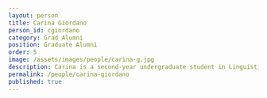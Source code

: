 ```yaml
---
layout: person  
title: Carina Giordano
person_id: cgiordano
category: Grad Alumni
position: Graduate Alumni
order: 5 
image: /assets/images/people/carina-g.jpg   
description: Carina is a second-year undergraduate student in Linguistics.
permalink: /people/carina-giordano 
published: true
---
```

